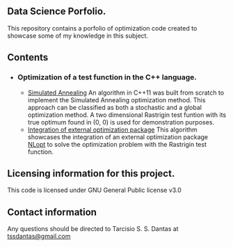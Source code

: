 ## Data Science Porfolio.

This repository contains a porfolio of optimization code created to showcase some of my knowledge in this subject.

## Contents
- ### Optimization of a test function in the C++ language.
    -  [Simulated Annealing](https://github.com/tssdantas/Optimization_Portfolio/tree/main/SimulatedAnnealing) An algorithm in C++11 was built from scratch to implement the Simulated Annealing optimization method. This approach can be classified as both a stochastic and a global optimization method. A two dimensional Rastrigin test funtion with its true optimum found in (0, 0) is used for demonstration purposes. 
    -  [Integration of external optimization package](https://github.com/tssdantas/Optimization_Portfolio/tree/main/nlopt) This algorithm showcases the integration of an external optimization package [NLopt](https://nlopt.readthedocs.io/en/latest/) to solve the optimization problem with the Rastrigin test function.
             
## Licensing information for this project.

This code is licensed under GNU General Public license v3.0

## Contact information

Any questions should be directed to Tarcisio S. S. Dantas at tssdantas@gmail.com
